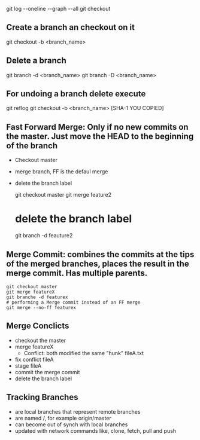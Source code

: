 git log --oneline --graph --all
git checkout


## Create a branch an checkout on it
git checkout -b <branch_name>


## Delete a branch
git branch -d <branch_name>
git branch -D <branch_name>


## For undoing a branch delete execute
git reflog
git checkout -b <branch_name> [SHA-1 YOU COPIED]

## Fast Forward Merge: Only if no new commits on the master. Just move the HEAD to the beginning of the branch
- Checkout master
- merge branch, FF is the defaul merge
- delete the branch label

	git checkout master
	git merge feature2
	# delete the branch label
	git branch -d feauture2

## Merge Commit: combines the commits at the tips of the merged branches, places the result in the merge commit. Has multiple parents.

	git checkout master
	git merge featureX
	git branche -d featurex
	# performing a Merge commit instead of an FF merge
	git merge --no-ff featurex
	
## Merge Conclicts
- checkout the master 
- merge featureX 
	- Conflict: both modified the same "hunk" fileA.txt
- fix conflict fileA
- stage fileA 
- commit the merge commit
- delete the branch label 

## Tracking Branches
- are local branches that represent remote branches
- are named <remote>/<branch>, for example origin/master
- can become out of synch with local branches
- updated with network commands like, clone, fetch, pull and push























